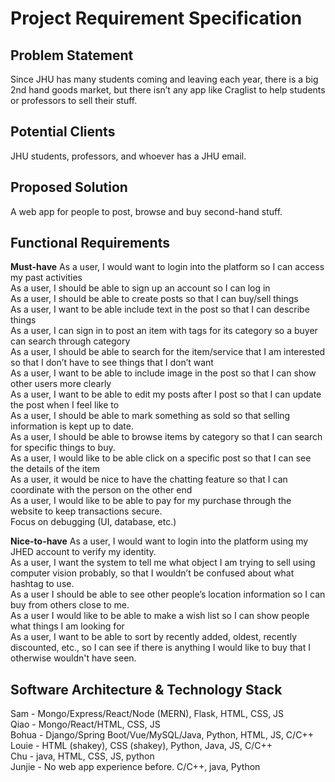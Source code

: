 # Project Requirement Specification

## Problem Statement
Since JHU has many students coming and leaving each year, there is a big 2nd hand goods market, but there isn’t any app like Craglist to help students or professors to sell their stuff. 

## Potential Clients
JHU students, professors, and whoever has a JHU email.

## Proposed Solution
A web app for people to post, browse and buy second-hand stuff. 


## Functional Requirements 

**Must-have**
As a user, I would want to login into the platform so I can access my past activities  
As a user, I should be able to sign up an account so I can log in  
As a user, I should be able to create posts so that I can buy/sell things  
As a user, I want to be able include text in the post so that I can describe things  
As a user, I can sign in to post an item with tags for its category so a buyer can search through category  
As a user, I should be able to search for the item/service that I am interested so that I don’t have to see things that I don’t want  
As a user, I want to be able to include image in the post so that I can show other users more clearly  
As a user, I want to be able to edit my posts after I post so that I can update the post when I feel like to  
As a user, I should be able to mark something as sold so that selling information is kept up to date.  
As a user, I should be able to browse items by category so that I can search for specific things to buy.  
As a user, I would like to be able click on a specific post so that I can see the details of the item  
As a user, it would be nice to have the chatting feature so that I can coordinate with the person on the other end  
As a user, I would like to be able to pay for my purchase through the website to keep transactions secure.  
Focus on debugging (UI, database, etc.)  


**Nice-to-have**
As a user, I would want to login into the platform using my JHED account to verify my identity.  
As a user, I want the system to tell me what object I am trying to sell using computer vision probably, so that I wouldn’t be confused about what hashtag to use.  
As a user I should be able to see other people’s location information so I can buy from others close to me.  
As a user I would like to be able to make a wish list so I can show people what things I am looking for  
As a user, I want to be able to sort by recently added, oldest, recently discounted, etc., so I can see if there is anything I would like to buy that I otherwise wouldn't have seen.  



## Software Architecture & Technology Stack
Sam - Mongo/Express/React/Node (MERN), Flask, HTML, CSS, JS  
Qiao - Mongo/React/HTML, CSS, JS  
Bohua - Django/Spring Boot/Vue/MySQL/Java, Python, HTML, JS, C/C++  
Louie - HTML (shakey), CSS (shakey), Python, Java, JS, C/C++  
Chu - java, HTML, CSS, JS, python  
Junjie - No web app experience before. C/C++, java, Python  

